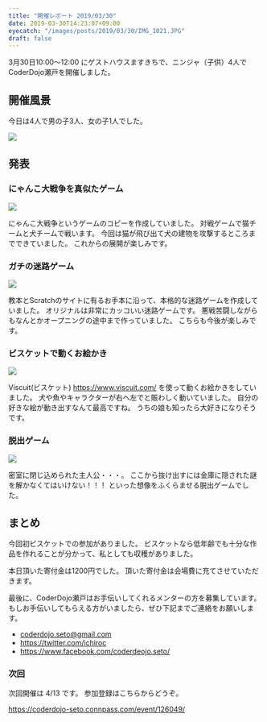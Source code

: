```yaml
---
title: "開催レポート 2019/03/30"
date: 2019-03-30T14:23:07+09:00
eyecatch: "/images/posts/2019/03/30/IMG_1021.JPG"
draft: false
---
```


3月30日10:00〜12:00 にゲストハウスますきちで、ニンジャ（子供）4人でCoderDojo瀬戸を開催しました。

## 開催風景

今日は4人で男の子3人、女の子1人でした。

![](/images/posts/2019/03/30/IMG_1021.JPG)

## 発表

### にゃんこ大戦争を真似たゲーム


![](/images/posts/2019/03/30/IMG_1024.JPG)

にゃんこ大戦争というゲームのコピーを作成していました。
対戦ゲームで猫チームと犬チームで戦います。
今回は猫が飛び出て犬の建物を攻撃するところまでできていました。
これからの展開が楽しみです。

### ガチの迷路ゲーム

![](/images/posts/2019/03/30/IMG_1025.JPG)

教本とScratchのサイトに有るお手本に沿って、本格的な迷路ゲームを作成していました。
オリジナルは非常にカッコいい迷路ゲームです。
悪戦苦闘しながらもなんとかオープニングの途中まで作っていました。
こちらも今後が楽しみです。

### ビスケットで動くお絵かき

![](/images/posts/2019/03/30/IMG_2386.JPG)

Viscuit(ビスケット) https://www.viscuit.com/ を使って動くお絵かきをしていました。
犬や魚やキャラクターが右へ左でと賑わしく動いていました。
自分の好きな絵が動き出すなんて最高ですね。
うちの娘も知ったら大好きになりそうです。

### 脱出ゲーム

![](/images/posts/2019/03/30/IMG_2383.JPG)

密室に閉じ込められた主人公・・・。
ここから抜け出すには金庫に隠された謎を解かなくてはいけない！！！
といった想像をふくらませる脱出ゲームでした。

## まとめ

今回初ビスケットでの参加がありました。
ビスケットなら低年齢でも十分な作品を作れることが分かって、私としても収穫がありました。

本日頂いた寄付金は1200円でした。
頂いた寄付金は会場費に充てさせていただきます。

最後に、CoderDojo瀬戸はお手伝いしてくれるメンターの方を募集しています。
もしお手伝いしてもらえる方がいましたら、ぜひ下記までご連絡をお願いします。

- coderdojo.seto@gmail.com
- https://twitter.com/ichiroc
- https://www.facebook.com/coderdeojo.seto/

### 次回

次回開催は 4/13 です。
参加登録はこちらからどうぞ。

https://coderdojo-seto.connpass.com/event/126049/
